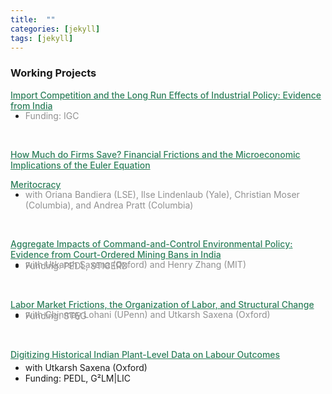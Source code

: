 ```yaml
---
title:  ""
categories: [jekyll]
tags: [jekyll]
---
```


### Working Projects

<a href= "" style="color:#2c7e5a;font-weight: 500;">Import Competition and the Long Run Effects of Industrial Policy: Evidence from India </a>
-  <a style="display: block; color:#909090; margin-top: -15px"> Funding: IGC </a>
<br/>

<a href="" style="color:#2c7e5a;font-weight: 500;">How Much do Firms Save? Financial Frictions and the Microeconomic Implications of the Euler Equation
<br/>

<a href="" style="color:#2c7e5a;font-weight: 500;"> Meritocracy </a>
-  <a style="display: block; color:#909090; margin-top: -15px">  with Oriana Bandiera (LSE), Ilse Lindenlaub (Yale), Christian Moser (Columbia), and Andrea Pratt (Columbia) </a>
<br/>

<a href="" style="color:#2c7e5a;font-weight: 500;">Aggregate Impacts of Command-and-Control Environmental Policy: Evidence from Court-Ordered Mining Bans in India</a>
-  <a style="display: block; color:#909090; margin-top: -15px">  with Utkarsh Saxena (Oxford) and Henry Zhang (MIT) </a> 
-  <a style="display: block; color:#909090; margin-top: -15px">  Funding: PEDL, STICERD </a> 
<br/>

<a href="" style="color:#2c7e5a;font-weight: 500;">Labor Market Frictions, the Organization of Labor, and Structural Change </a>
- <a style="display: block; color:#909090; margin-top: -15px">  with Chinmay Lohani (UPenn) and Utkarsh Saxena (Oxford) </a>
- <a style="display: block; color:#909090; margin-top: -15px">  Funding: STEG </a> 
<br/>

<a href="" style="color:#2c7e5a;font-weight: 500;">Digitizing Historical Indian Plant-Level Data on Labour Outcomes </a>
<ul>
  <li style="margin-top: -10px;">with Utkarsh Saxena (Oxford)</li>
  <li>Funding: PEDL, G²LM|LIC</li>
</ul>


<!-- 
### Publications
- forth, <a href="{{site.baseurl}}/files/aeri_NN/aeri_NN.pdf" style="color:#e25440;font-weight: bold;">Using TITLE</a>, ***JOURNAL***&nbsp;&nbsp;&nbsp;&#10098;[git](https://github.com/thomas9t/spatial-econ-cnn)&#10099;
    * AUTHORS
<br/>
<br/>
- 2022, <a href="{{site.baseurl}}/files/are_EITR/tradewar_1203.pdf" style="color:#e25440;font-weight: bold;">TITLE</a>, ***JOURNAL***
    - AUTHOR
  * [Economist](https://www.economist.com/finance-and-economics/2022/01/01/new-research-counts-the-costs-of-the-sino-american-trade-war) 
<br/>
<br/>
### Chapters & Policy Notes 
- <a style="display: block; color:#909090; margin-top: -15px">  with Utkarsh Saxena (Oxford) </a>
- <a style="display: block; color:#909090; margin-top: -15px">  Funding: PEDL, G²LM|LIC </a> 
<br/>-->
